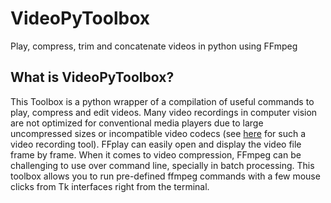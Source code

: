 # VideoPyToolbox
Play, compress, trim and concatenate videos in python using FFmpeg

## What is VideoPyToolbox?
This Toolbox is a python wrapper of a compilation of useful commands to play, compress and edit videos.
Many video recordings in computer vision are not optimized for conventional media players due to large uncompressed sizes or incompatible video codecs (see [here](https://gitlab.ruhr-uni-bochum.de/ikn/syncflir) for such a video recording tool). FFplay can easily open and display the video file frame by frame.
When it comes to video compression, FFmpeg can be challenging to use over command line, specially in batch processing. This toolbox allows you to run pre-defined ffmpeg commands with a few mouse clicks from Tk interfaces right from the terminal.
